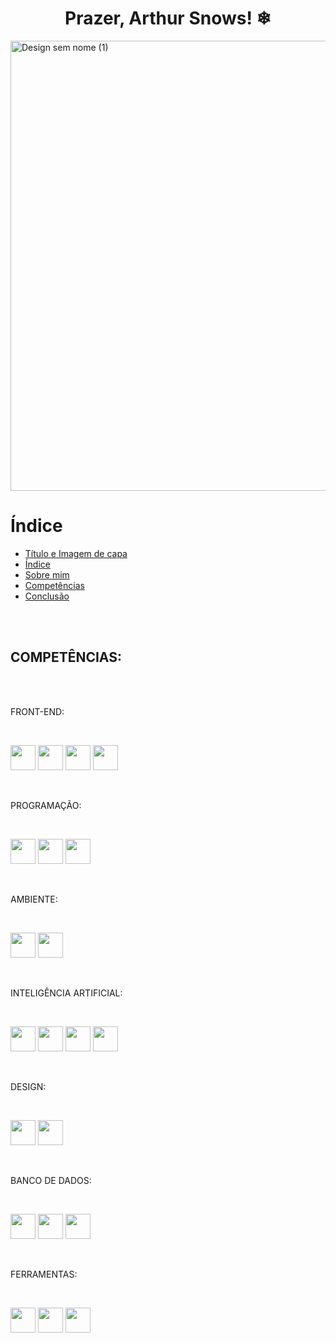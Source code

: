 <h1 align="center"> Prazer, Arthur Snows! ❄ </h1>
<img width="1080" height="720" alt="Design sem nome (1)" src="https://github.com/user-attachments/assets/6565c2db-2894-437b-b339-9a88802bf302" />

# Índice 
* [Título e Imagem de capa](#Título-e-Imagem-de-capa)
* [Índice](#índice)
* [Sobre mim](#sobre-mim)
* [Competências](#competências)
* [Conclusão](#conclusão)

<br><br>

<h2>COMPETÊNCIAS:</h2>

<br><br>

FRONT-END:

<br>

<img src="https://cdn.jsdelivr.net/gh/devicons/devicon@latest/icons/html5/html5-original.svg" width= "40" height= "40" /> <!--HTML5 -->
<img src="https://cdn.jsdelivr.net/gh/devicons/devicon@latest/icons/css3/css3-original.svg" width= "40" height= "40" /> <!--CSS3 -->
<img src="https://cdn.jsdelivr.net/gh/devicons/devicon@latest/icons/javascript/javascript-original.svg" width= "40" height= "40" /> <!--JAVASCRIPT -->
<img src="https://cdn.jsdelivr.net/gh/devicons/devicon@latest/icons/vscode/vscode-original.svg" width= "40" height= "40" /> <!--VSCODE -->

<br>

PROGRAMAÇÃO:

<br>

<img src="https://cdn.jsdelivr.net/gh/devicons/devicon@latest/icons/c/c-original.svg" width= "40" height= "40" /> <!--C PURE -->
<img src="https://cdn.jsdelivr.net/gh/devicons/devicon@latest/icons/javascript/javascript-original.svg" width= "40" height= "40" /> <!--JAVASCRIPT -->
<img src="https://assets.streamlinehq.com/image/private/w_300,h_300,ar_1/f_auto/v1/icons/logos/gamemaker-98kqzlyi1frrscfd07vfi.png/gamemaker-os7p0j98mgnwmrd3pzgoof.png?_a=DATAg1AAZAA0" width= "40" height= "40" />

<br>

AMBIENTE:

<br>

<img src="https://cdn.jsdelivr.net/gh/devicons/devicon@latest/icons/nodejs/nodejs-original.svg" width= "40" height= "40" /> <!--NODEJS -->
<img src="https://assets.streamlinehq.com/image/private/w_300,h_300,ar_1/f_auto/v1/icons/logos/gamemaker-98kqzlyi1frrscfd07vfi.png/gamemaker-os7p0j98mgnwmrd3pzgoof.png?_a=DATAg1AAZAA0" width= "40" height= "40" />

<br>

INTELIGÊNCIA ARTIFICIAL:

<br>

<img src="https://cdn.brandfetch.io/id7gN4JouK/w/260/h/260/theme/dark/icon.png?c=1dxbfHSJFAPEGdCLU4o5B" width= "40" height= "40" /> <!--N8N -->
<img src="https://cdn.jsdelivr.net/gh/devicons/devicon@latest/icons/railway/railway-original.svg" width= "40" height= "40" /> <!--RAILWAY -->
<img src="https://cdn.jsdelivr.net/gh/devicons/devicon@latest/icons/supabase/supabase-original.svg" width= "40" height= "40" /> <!--SUPABASE -->
<img src="https://cdn.jsdelivr.net/gh/devicons/devicon@latest/icons/redis/redis-original.svg" width= "40" height= "40" /> <!--REDIS -->

<br>

DESIGN:

<br>

<img src="https://cdn.jsdelivr.net/gh/devicons/devicon@latest/icons/canva/canva-original.svg" width= "40" height= "40" /> <!--CANVA -->
<img src="https://cdn.jsdelivr.net/gh/devicons/devicon@latest/icons/gimp/gimp-original.svg" width= "40" height= "40" /> <!--GIMP -->

<br>

BANCO DE DADOS:

<br>

<img src="https://cdn.jsdelivr.net/gh/devicons/devicon@latest/icons/git/git-original.svg" width= "40" height= "40" /> <!--GIT -->
<img src="https://cdn.jsdelivr.net/gh/devicons/devicon@latest/icons/supabase/supabase-original.svg" width= "40" height= "40" /> <!--SUPABASE -->
<img src="https://cdn.jsdelivr.net/gh/devicons/devicon@latest/icons/redis/redis-original.svg" width= "40" height= "40" /> <!--REDIS -->

<br>

FERRAMENTAS:

<br>

<img src="https://cdn.jsdelivr.net/gh/devicons/devicon@latest/icons/github/github-original.svg" width= "40" height= "40" /> <!--GITHUB -->
<img src="https://cdn.jsdelivr.net/gh/devicons/devicon@latest/icons/vscode/vscode-original.svg" width= "40" height= "40" /> <!--VSCODE -->
<img src="https://assets.streamlinehq.com/image/private/w_300,h_300,ar_1/f_auto/v1/icons/logos/gamemaker-98kqzlyi1frrscfd07vfi.png/gamemaker-os7p0j98mgnwmrd3pzgoof.png?_a=DATAg1AAZAA0" width= "40" height= "40" />  <!--GAMEMAKER2 -->




<!--
**Tuzinho-cn/Tuzinho-cn** is a ✨ _special_ ✨ repository because its `README.md` (this file) appears on your GitHub profile.


Here are some ideas to get you started:

- 🔭 I’m currently working on ...
- 🌱 I’m currently learning ...
- 👯 I’m looking to collaborate on ...
- 🤔 I’m looking for help with ...
- 💬 Ask me about ...
- 📫 How to reach me: ...
- 😄 Pronouns: ...
- ⚡ Fun fact: ...
-->
